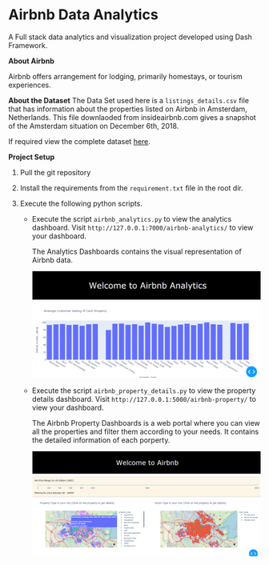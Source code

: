 # Airbnb Data Analytics
A Full stack data analytics and visualization project developed 
using Dash Framework. 

**About Airbnb**

 Airbnb offers arrangement for lodging, primarily homestays, or tourism experiences.
 
**About the Dataset**
 The Data Set used here is a `listings_details.csv` file that has information about the 
 properties listed on Airbnb in Amsterdam, Netherlands. This file downlaoded from insideairbnb.com 
 gives a snapshot of the Amsterdam situation on December 6th, 2018.
 
 If required view the complete dataset [here](https://www.kaggle.com/erikbruin/airbnb-amsterdam?select=listings_details.csv).

**Project Setup**

1) Pull the git repository

2) Install the requirements from the `requirement.txt` file in the root dir.

3) Execute the following python scripts.
 
      * Execute the script `airbnb_analytics.py` to view the analytics dashboard.
         Visit `http://127.0.0.1:7000/airbnb-analytics/` to view your dashboard.
     
         The Analytics Dashboards contains the visual representation of Airbnb data.
        
         ![Sample Image](images/analytics-demo.PNG)
    
      * Execute the script `airbnb_property_details.py` to view the property details dashboard.
         Visit `http://127.0.0.1:5000/airbnb-property/` to view your dashboard.
     
         The Airbnb Property Dashboards is a web portal where you can view all the properties and
         filter them according to your needs. It contains the detailed information of each porperty.
        
         ![Sample Image](images/properties-demo.PNG)